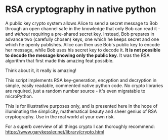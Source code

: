 # RSA cryptography in native python

A public key crypto system allows Alice to send a secret message to 
Bob through an open channel safe in the knowledge that only Bob can
read it - and _without_ requiring a pre-shared secret key.
Instead, Bob prepares in advance two (carefully chosen) keys, one
which he keeps secret and one which he openly publishes.
Alice can then use Bob's public key to encode her message, while Bob
uses his secret key to decode it. <b>It is not possible to decode the
message knowing only the public key</b>. It was the RSA algorithm that
first made this amazing feat possible.

Think about it, it really is amazing!

This script implements RSA key-generation, encyption and decryption in simple,
easily readable, commented native python code. No crypto libraries are required,
just a random number source - it's even migratable to microPython.

This is for illustrative purposes only, and is presented here in the
hope of illuminating the simplicity, mathematical beauty and sheer
genius of RSA cryptography.  Use in the real world at your own risk.

For a superb overview of all things crypto I can thoroughly recommend:
https://www.garykessler.net/library/crypto.html
